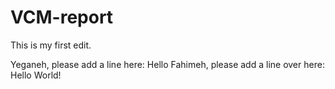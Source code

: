 # VCM-report
This is my first edit.

Yeganeh, please add a line here:
Hello
Fahimeh, please add a line over here:
Hello World!

